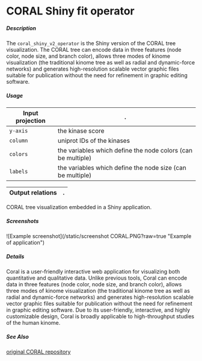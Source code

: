 # CORAL Shiny fit operator

##### Description

The `coral_shiny_v2_operator` is the Shiny version of the CORAL tree visualization. 
The CORAL tree can encode data in three features (node color, node size, and branch color), 
allows three modes of kinome visualization (the traditional kinome tree as well as 
radial and dynamic-force networks) and generates high-resolution scalable vector 
graphic files suitable for publication without the need for refinement in graphic 
editing software. 

##### Usage

Input projection|.
---|---
`y-axis`        | the kinase score 
`column`        | uniprot IDs of the kinases
`colors`        | the variables which define the node colors (can be multiple)
`labels`        | the variables which define the node size (can be multiple)

Output relations|.
---|---
CORAL tree visualization embedded in a Shiny application.

##### Screenshots
![Example screenshot](/static/screenshot CORAL.PNG?raw=true "Example of application")

##### Details

Coral is a user-friendly interactive web application for visualizing both 
quantitative and qualitative data. Unlike previous tools, Coral can encode data 
in three features (node color, node size, and branch color), allows three modes 
of kinome visualization (the traditional kinome tree as well as radial and 
dynamic-force networks) and generates high-resolution scalable vector graphic files 
suitable for publication without the need for refinement in graphic editing software. Due to its user-friendly, interactive, and highly customizable design, Coral is broadly applicable to high-throughput studies of the human kinome.

##### See Also

[original CORAL repository](https://github.com/dphansti/CORAL)
